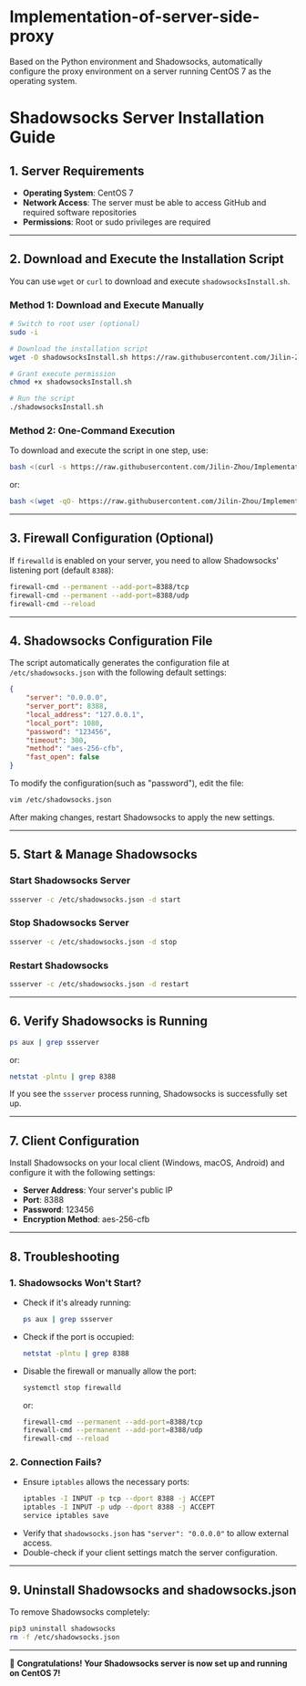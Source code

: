 # Implementation-of-server-side-proxy
Based on the Python environment and Shadowsocks, automatically configure the proxy environment on a server running CentOS 7 as the operating system.

# Shadowsocks Server Installation Guide

## 1. Server Requirements
- **Operating System**: CentOS 7
- **Network Access**: The server must be able to access GitHub and required software repositories
- **Permissions**: Root or sudo privileges are required

---

## 2. Download and Execute the Installation Script
You can use `wget` or `curl` to download and execute `shadowsocksInstall.sh`.

### **Method 1: Download and Execute Manually**
```bash
# Switch to root user (optional)
sudo -i  

# Download the installation script
wget -O shadowsocksInstall.sh https://raw.githubusercontent.com/Jilin-Zhou/Implementation-of-server-side-proxy/main/shadowsocksInstall.sh

# Grant execute permission
chmod +x shadowsocksInstall.sh  

# Run the script
./shadowsocksInstall.sh
```

### **Method 2: One-Command Execution**
To download and execute the script in one step, use:
```bash
bash <(curl -s https://raw.githubusercontent.com/Jilin-Zhou/Implementation-of-server-side-proxy/main/shadowsocksInstall.sh)
```
or:
```bash
bash <(wget -qO- https://raw.githubusercontent.com/Jilin-Zhou/Implementation-of-server-side-proxy/main/shadowsocksInstall.sh)
```

---

## 3. Firewall Configuration (Optional)
If `firewalld` is enabled on your server, you need to allow Shadowsocks' listening port (default `8388`):
```bash
firewall-cmd --permanent --add-port=8388/tcp  
firewall-cmd --permanent --add-port=8388/udp  
firewall-cmd --reload
```

---

## 4. Shadowsocks Configuration File
The script automatically generates the configuration file at `/etc/shadowsocks.json` with the following default settings:
```json
{
    "server": "0.0.0.0",
    "server_port": 8388,
    "local_address": "127.0.0.1",
    "local_port": 1080,
    "password": "123456",
    "timeout": 300,
    "method": "aes-256-cfb",
    "fast_open": false
}
```
To modify the configuration(such as "password"), edit the file:
```bash
vim /etc/shadowsocks.json
```
After making changes, restart Shadowsocks to apply the new settings.

---

## 5. Start & Manage Shadowsocks
### **Start Shadowsocks Server**
```bash
ssserver -c /etc/shadowsocks.json -d start
```
### **Stop Shadowsocks Server**
```bash
ssserver -c /etc/shadowsocks.json -d stop
```
### **Restart Shadowsocks**
```bash
ssserver -c /etc/shadowsocks.json -d restart
```

---

## 6. Verify Shadowsocks is Running
```bash
ps aux | grep ssserver
```
or:
```bash
netstat -plntu | grep 8388
```
If you see the `ssserver` process running, Shadowsocks is successfully set up.

---

## 7. Client Configuration
Install Shadowsocks on your local client (Windows, macOS, Android) and configure it with the following settings:
- **Server Address**: Your server's public IP
- **Port**: 8388
- **Password**: 123456
- **Encryption Method**: aes-256-cfb

---

## 8. Troubleshooting
### **1. Shadowsocks Won't Start?**
- Check if it's already running:
  ```bash
  ps aux | grep ssserver
  ```
- Check if the port is occupied:
  ```bash
  netstat -plntu | grep 8388
  ```
- Disable the firewall or manually allow the port:
  ```bash
  systemctl stop firewalld
  ```
  or:
  ```bash
  firewall-cmd --permanent --add-port=8388/tcp
  firewall-cmd --permanent --add-port=8388/udp
  firewall-cmd --reload
  ```

### **2. Connection Fails?**
- Ensure `iptables` allows the necessary ports:
  ```bash
  iptables -I INPUT -p tcp --dport 8388 -j ACCEPT
  iptables -I INPUT -p udp --dport 8388 -j ACCEPT
  service iptables save
  ```
- Verify that `shadowsocks.json` has `"server": "0.0.0.0"` to allow external access.
- Double-check if your client settings match the server configuration.

---

## 9. Uninstall Shadowsocks and shadowsocks.json
To remove Shadowsocks completely:
```bash
pip3 uninstall shadowsocks
rm -f /etc/shadowsocks.json
```

---

🎉 **Congratulations! Your Shadowsocks server is now set up and running on CentOS 7!**
```

